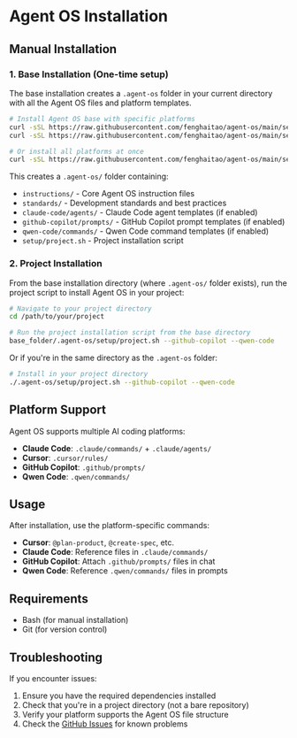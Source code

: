 # Agent OS Installation

## Manual Installation

### 1. Base Installation (One-time setup)

The base installation creates a `.agent-os` folder in your current directory with all the Agent OS files and platform templates.

```bash
# Install Agent OS base with specific platforms
curl -sSL https://raw.githubusercontent.com/fenghaitao/agent-os/main/setup/base.sh | bash -s -- --claude-code --cursor
curl -sSL https://raw.githubusercontent.com/fenghaitao/agent-os/main/setup/base.sh | bash -s -- --github-copilot --qwen-code

# Or install all platforms at once
curl -sSL https://raw.githubusercontent.com/fenghaitao/agent-os/main/setup/base.sh | bash -s -- --all
```

This creates a `.agent-os/` folder containing:
- `instructions/` - Core Agent OS instruction files
- `standards/` - Development standards and best practices
- `claude-code/agents/` - Claude Code agent templates (if enabled)
- `github-copilot/prompts/` - GitHub Copilot prompt templates (if enabled)
- `qwen-code/commands/` - Qwen Code command templates (if enabled)
- `setup/project.sh` - Project installation script

### 2. Project Installation

From the base installation directory (where `.agent-os/` folder exists), run the project script to install Agent OS in your project:

```bash
# Navigate to your project directory
cd /path/to/your/project

# Run the project installation script from the base directory
base_folder/.agent-os/setup/project.sh --github-copilot --qwen-code
```

Or if you're in the same directory as the `.agent-os` folder:

```bash
# Install in your project directory
./.agent-os/setup/project.sh --github-copilot --qwen-code
```

## Platform Support

Agent OS supports multiple AI coding platforms:

- **Claude Code**: `.claude/commands/` + `.claude/agents/`
- **Cursor**: `.cursor/rules/`
- **GitHub Copilot**: `.github/prompts/`
- **Qwen Code**: `.qwen/commands/`

## Usage

After installation, use the platform-specific commands:

- **Cursor**: `@plan-product`, `@create-spec`, etc.
- **Claude Code**: Reference files in `.claude/commands/`
- **GitHub Copilot**: Attach `.github/prompts/` files in chat
- **Qwen Code**: Reference `.qwen/commands/` files in prompts

## Requirements

- Bash (for manual installation)
- Git (for version control)

## Troubleshooting

If you encounter issues:

1. Ensure you have the required dependencies installed
2. Check that you're in a project directory (not a bare repository)
3. Verify your platform supports the Agent OS file structure
4. Check the [GitHub Issues](https://github.com/fenghaitao/agent-os/issues) for known problems
